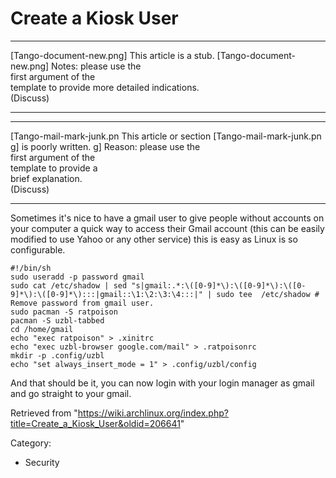 Create a Kiosk User
===================

  ------------------------ ------------------------ ------------------------
  [Tango-document-new.png] This article is a stub.  [Tango-document-new.png]
                           Notes: please use the    
                           first argument of the    
                           template to provide more 
                           detailed indications.    
                           (Discuss)                
  ------------------------ ------------------------ ------------------------

  ------------------------ ------------------------ ------------------------
  [Tango-mail-mark-junk.pn This article or section  [Tango-mail-mark-junk.pn
  g]                       is poorly written.       g]
                           Reason: please use the   
                           first argument of the    
                           template to provide a    
                           brief explanation.       
                           (Discuss)                
  ------------------------ ------------------------ ------------------------

Sometimes it's nice to have a gmail user to give people without accounts
on your computer a quick way to access their Gmail account (this can be
easily modified to use Yahoo or any other service) this is easy as Linux
is so configurable.

    #!/bin/sh
    sudo useradd -p password gmail
    sudo cat /etc/shadow | sed "s|gmail:.*:\([0-9]*\):\([0-9]*\):\([0-9]*\):\([0-9]*\):::|gmail::\1:\2:\3:\4:::|" | sudo tee  /etc/shadow # Remove password from gmail user.
    sudo pacman -S ratpoison
    pacman -S uzbl-tabbed
    cd /home/gmail
    echo "exec ratpoison" > .xinitrc
    echo "exec uzbl-browser google.com/mail" > .ratpoisonrc
    mkdir -p .config/uzbl
    echo "set always_insert_mode = 1" > .config/uzbl/config

And that should be it, you can now login with your login manager as
gmail and go straight to your gmail.

Retrieved from
"https://wiki.archlinux.org/index.php?title=Create_a_Kiosk_User&oldid=206641"

Category:

-   Security
